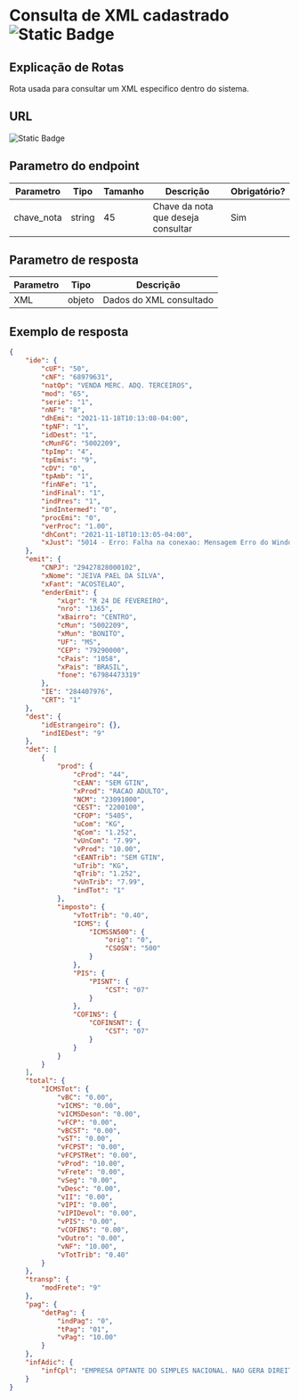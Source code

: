 # Consulta de XML cadastrado ![Static Badge](https://img.shields.io/badge/Rota_autenticada-49CC90)

## Explicação de Rotas

Rota usada para consultar um XML especifico dentro do sistema.

## URL

![Static Badge](https://img.shields.io/badge/GET-%2Fapi%2Fv1%2Finterno%2Fxml%2Fconsulta%2F{chave_nota}-%2361AFFE)

## Parametro do endpoint

| Parametro  | Tipo   | Tamanho | Descrição                          | Obrigatório? |
|------------|--------|---------|------------------------------------|--------------|
| chave_nota | string | 45      | Chave da nota que deseja consultar | Sim          |

## Parametro de resposta

| Parametro | Tipo   | Descrição               |
|-----------|--------|-------------------------|
| XML       | objeto | Dados do XML consultado |

## Exemplo de resposta

```json
{
    "ide": {
        "cUF": "50",
        "cNF": "68979631",
        "natOp": "VENDA MERC. ADQ. TERCEIROS",
        "mod": "65",
        "serie": "1",
        "nNF": "8",
        "dhEmi": "2021-11-18T10:13:08-04:00",
        "tpNF": "1",
        "idDest": "1",
        "cMunFG": "5002209",
        "tpImp": "4",
        "tpEmis": "9",
        "cDV": "0",
        "tpAmb": "1",
        "finNFe": "1",
        "indFinal": "1",
        "indPres": "1",
        "indIntermed": "0",
        "procEmi": "0",
        "verProc": "1.00",
        "dhCont": "2021-11-18T10:13:05-04:00",
        "xJust": "5014 - Erro: Falha na conexao: Mensagem Erro do Windows=[A conexao subjacente estava fechada: Erro i"
    },
    "emit": {
        "CNPJ": "29427828000102",
        "xNome": "JEIVA PAEL DA SILVA",
        "xFant": "ACOSTELAO",
        "enderEmit": {
            "xLgr": "R 24 DE FEVEREIRO",
            "nro": "1365",
            "xBairro": "CENTRO",
            "cMun": "5002209",
            "xMun": "BONITO",
            "UF": "MS",
            "CEP": "79290000",
            "cPais": "1058",
            "xPais": "BRASIL",
            "fone": "67984473319"
        },
        "IE": "284407976",
        "CRT": "1"
    },
    "dest": {
        "idEstrangeiro": {},
        "indIEDest": "9"
    },
    "det": [
        {
            "prod": {
                "cProd": "44",
                "cEAN": "SEM GTIN",
                "xProd": "RACAO ADULTO",
                "NCM": "23091000",
                "CEST": "2200100",
                "CFOP": "5405",
                "uCom": "KG",
                "qCom": "1.252",
                "vUnCom": "7.99",
                "vProd": "10.00",
                "cEANTrib": "SEM GTIN",
                "uTrib": "KG",
                "qTrib": "1.252",
                "vUnTrib": "7.99",
                "indTot": "1"
            },
            "imposto": {
                "vTotTrib": "0.40",
                "ICMS": {
                    "ICMSSN500": {
                        "orig": "0",
                        "CSOSN": "500"
                    }
                },
                "PIS": {
                    "PISNT": {
                        "CST": "07"
                    }
                },
                "COFINS": {
                    "COFINSNT": {
                        "CST": "07"
                    }
                }
            }
        }
    ],
    "total": {
        "ICMSTot": {
            "vBC": "0.00",
            "vICMS": "0.00",
            "vICMSDeson": "0.00",
            "vFCP": "0.00",
            "vBCST": "0.00",
            "vST": "0.00",
            "vFCPST": "0.00",
            "vFCPSTRet": "0.00",
            "vProd": "10.00",
            "vFrete": "0.00",
            "vSeg": "0.00",
            "vDesc": "0.00",
            "vII": "0.00",
            "vIPI": "0.00",
            "vIPIDevol": "0.00",
            "vPIS": "0.00",
            "vCOFINS": "0.00",
            "vOutro": "0.00",
            "vNF": "10.00",
            "vTotTrib": "0.40"
        }
    },
    "transp": {
        "modFrete": "9"
    },
    "pag": {
        "detPag": {
            "indPag": "0",
            "tPag": "01",
            "vPag": "10.00"
        }
    },
    "infAdic": {
        "infCpl": "EMPRESA OPTANTE DO SIMPLES NACIONAL. NAO GERA DIREITO A CREDITO FISCAL DE ICMS, ISS E IPI Voce pagou aproximadamente: R$: 0,26 (2,6%) DE TRIBUTOS FEDERAIS R$: 0,14 (1,4%) DE TRIBUTOS ESTADUAIS R$: 9,60 PELOS PRODUTOS FONTE IBPT OP: SILVERIO CX: CX.BALCAO MQ: DESKTOP-JND5OPC Obrigado pela preferencia e volte sempre"
    }
}
